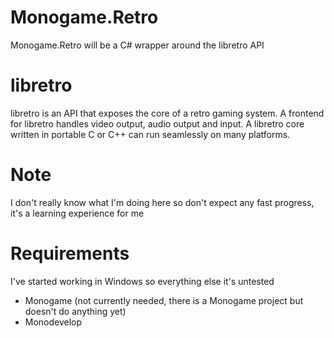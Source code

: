 # Monogame.Retro

Monogame.Retro will be a C# wrapper around the libretro API

# libretro

libretro is an API that exposes the core of a retro gaming system.
A frontend for libretro handles video output, audio output and input.
A libretro core written in portable C or C++ can run seamlessly on many platforms.

# Note

I don't really know what I'm doing here so don't expect any fast progress, it's a learning experience for me

# Requirements

I've started working in Windows so everything else it's untested

- Monogame (not currently needed, there is a Monogame project but doesn't do anything yet)
- Monodevelop
